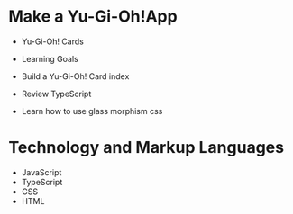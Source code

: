 # Make a Yu-Gi-Oh!App
* Yu-Gi-Oh! Cards

* Learning Goals
* Build a Yu-Gi-Oh! Card index
* Review TypeScript
* Learn how to use glass morphism css

# Technology and Markup Languages
* JavaScript
* TypeScript
* CSS
* HTML
